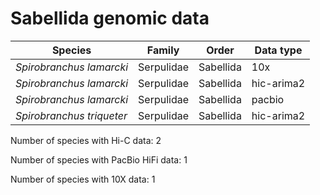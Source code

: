 # Sabellida genomic data

| Species | Family | Order | Data type |
| -- | --- | --- | --- |
| *Spirobranchus lamarcki* | Serpulidae | Sabellida | 10x |
| *Spirobranchus lamarcki* | Serpulidae | Sabellida | hic-arima2 |
| *Spirobranchus lamarcki* | Serpulidae | Sabellida | pacbio |
| *Spirobranchus triqueter* | Serpulidae | Sabellida | hic-arima2 |

Number of species with Hi-C data: 2

Number of species with PacBio HiFi data: 1

Number of species with 10X data: 1

